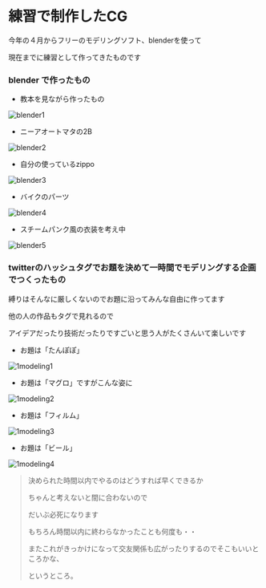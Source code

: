 # 練習で制作したCG

今年の４月からフリーのモデリングソフト、blenderを使って

現在までに練習として作ってきたものです

### blender で作ったもの

* 教本を見ながら作ったもの

![blender1](http://TomoakiOhashi.github.io/images/blender/blender1.PNG)

* ニーアオートマタの2B

![blender2](http://TomoakiOhashi.github.io/images/blender/blender2.PNG)

* 自分の使っているzippo

![blender3](http://TomoakiOhashi.github.io/images/blender/blender3.PNG)

* バイクのパーツ

![blender4](http://TomoakiOhashi.github.io/images/blender/blender4.PNG)

* スチームパンク風の衣装を考え中

![blender5](http://TomoakiOhashi.github.io/images/blender/blender5.PNG)


### twitterのハッシュタグでお題を決めて一時間でモデリングする企画でつくったもの


縛りはそんなに厳しくないのでお題に沿ってみんな自由に作ってます

他の人の作品もタグで見れるので

アイデアだったり技術だったりですごいと思う人がたくさんいて楽しいです


* お題は「たんぽぽ」

![1modeling1](https://TomoakiOhashi.github.io/images/1modeling/1modeling1.PNG)

* お題は「マグロ」ですがこんな姿に

![1modeling2](https://TomoakiOhashi.github.io/images/1modeling/1modeling2.PNG)

* お題は「フィルム」

![1modeling3](https://TomoakiOhashi.github.io/images/1modeling/1modeling3.PNG)

* お題は「ビール」

![1modeling4](https://TomoakiOhashi.github.io/images/1modeling/1modeling4.PNG)


> 決められた時間以内でやるのはどうすれば早くできるか
>
> ちゃんと考えないと間に合わないので
>
> だいぶ必死になります
>
> もちろん時間以内に終わらなかったことも何度も・・
>
> またこれがきっかけになって交友関係も広がったりするのでそこもいいところかな、
> 
> というところ。

